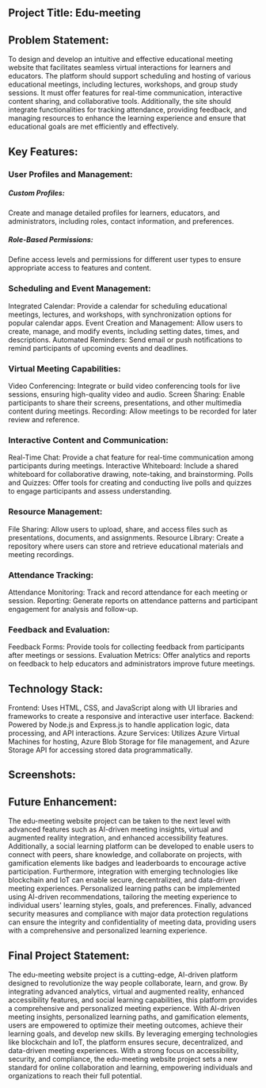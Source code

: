 ## Project Title: Edu-meeting

## Problem Statement:

To design and develop an intuitive and effective educational meeting website that facilitates seamless virtual interactions for learners and educators. The platform should support scheduling and hosting of various educational meetings, including lectures, workshops, and group study sessions. It must offer features for real-time communication, interactive content sharing, and collaborative tools. Additionally, the site should integrate functionalities for tracking attendance, providing feedback, and managing resources to enhance the learning experience and ensure that educational goals are met efficiently and effectively.

## Key Features:

### User Profiles and Management:
##### Custom Profiles: 
Create and manage detailed profiles for learners, educators, and administrators, including roles, contact information, and preferences.
##### Role-Based Permissions:
Define access levels and permissions for different user types to ensure appropriate access to features and content.
###  Scheduling and Event Management:

Integrated Calendar: Provide a calendar for scheduling educational meetings, lectures, and workshops, with synchronization options for popular calendar apps.
Event Creation and Management: Allow users to create, manage, and modify events, including setting dates, times, and descriptions.
Automated Reminders: Send email or push notifications to remind participants of upcoming events and deadlines.
### Virtual Meeting Capabilities:

Video Conferencing: Integrate or build video conferencing tools for live sessions, ensuring high-quality video and audio.
Screen Sharing: Enable participants to share their screens, presentations, and other multimedia content during meetings.
Recording: Allow meetings to be recorded for later review and reference.
### Interactive Content and Communication:

Real-Time Chat: Provide a chat feature for real-time communication among participants during meetings.
Interactive Whiteboard: Include a shared whiteboard for collaborative drawing, note-taking, and brainstorming.
Polls and Quizzes: Offer tools for creating and conducting live polls and quizzes to engage participants and assess understanding.
### Resource Management:

File Sharing: Allow users to upload, share, and access files such as presentations, documents, and assignments.
Resource Library: Create a repository where users can store and retrieve educational materials and meeting recordings.
### Attendance Tracking:

Attendance Monitoring: Track and record attendance for each meeting or session.
Reporting: Generate reports on attendance patterns and participant engagement for analysis and follow-up.
### Feedback and Evaluation:

Feedback Forms: Provide tools for collecting feedback from participants after meetings or sessions.
Evaluation Metrics: Offer analytics and reports on feedback to help educators and administrators improve future meetings.

## Technology Stack:
Frontend: Uses HTML, CSS, and JavaScript along with UI libraries and frameworks to create a responsive and interactive user interface.
Backend: Powered by Node.js and Express.js to handle application logic, data processing, and API interactions.
Azure Services: Utilizes Azure Virtual Machines for hosting, Azure Blob Storage for file management, and Azure Storage API for accessing stored data programmatically.

## Screenshots:

 ## Future Enhancement:
 
 The edu-meeting website project can be taken to the next level with advanced features such as AI-driven meeting insights, virtual and augmented reality integration, and enhanced accessibility features. Additionally, a social learning platform can be developed to enable users to connect with peers, share knowledge, and collaborate on projects, with gamification elements like badges and leaderboards to encourage active participation. Furthermore, integration with emerging technologies like blockchain and IoT can enable secure, decentralized, and data-driven meeting experiences. Personalized learning paths can be implemented using AI-driven recommendations, tailoring the meeting experience to individual users' learning styles, goals, and preferences. Finally, advanced security measures and compliance with major data protection regulations can ensure the integrity and confidentiality of meeting data, providing users with a comprehensive and personalized learning experience.

## Final Project Statement:
 
 The edu-meeting website project is a cutting-edge, AI-driven platform designed to revolutionize the way people collaborate, learn, and grow. By integrating advanced analytics, virtual and augmented reality, enhanced accessibility features, and social learning capabilities, this platform provides a comprehensive and personalized meeting experience. With AI-driven meeting insights, personalized learning paths, and gamification elements, users are empowered to optimize their meeting outcomes, achieve their learning goals, and develop new skills. By leveraging emerging technologies like blockchain and IoT, the platform ensures secure, decentralized, and data-driven meeting experiences. With a strong focus on accessibility, security, and compliance, the edu-meeting website project sets a new standard for online collaboration and learning, empowering individuals and organizations to reach their full potential.
 
